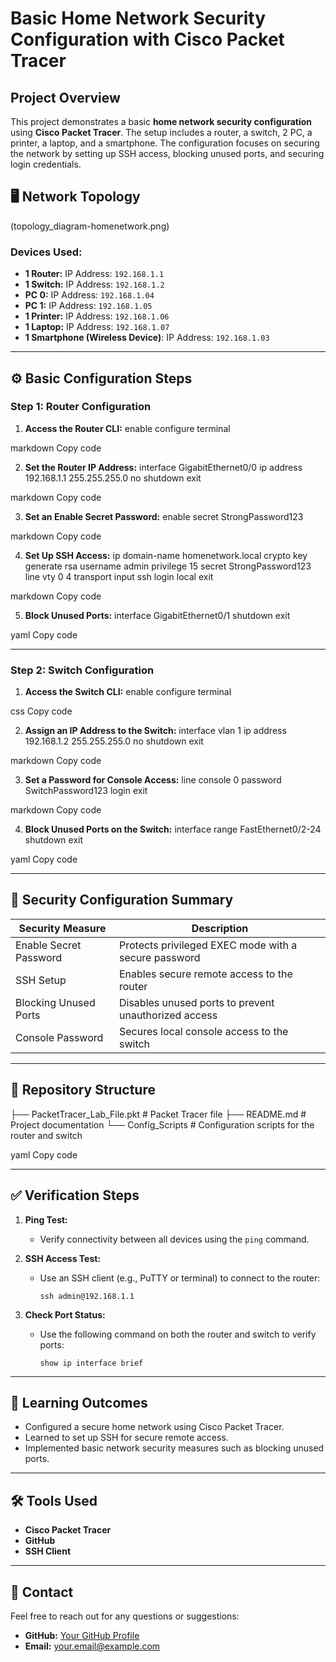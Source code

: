 # Basic Home Network Security Configuration with Cisco Packet Tracer

## Project Overview
This project demonstrates a basic **home network security configuration** using **Cisco Packet Tracer**. The setup includes a router, a switch, 2 PC, a printer, a laptop, and a smartphone. The configuration focuses on securing the network by setting up SSH access, blocking unused ports, and securing login credentials.


## 🖥️ Network Topology
(topology_diagram-homenetwork.png)

### Devices Used:
- **1 Router:** IP Address: `192.168.1.1`
- **1 Switch:** IP Address: `192.168.1.2`
- **PC 0:** IP Address: `192.168.1.04`
- **PC 1:** IP Address: `192.168.1.05`
- **1 Printer:** IP Address: `192.168.1.06`
- **1 Laptop:** IP Address: `192.168.1.07`
- **1 Smartphone (Wireless Device)**: IP Address: `192.168.1.03`

---

## ⚙️ Basic Configuration Steps

### Step 1: Router Configuration

1. **Access the Router CLI:**
enable configure terminal

markdown
Copy code

2. **Set the Router IP Address:**
interface GigabitEthernet0/0 ip address 192.168.1.1 255.255.255.0 no shutdown exit

markdown
Copy code

3. **Set an Enable Secret Password:**
enable secret StrongPassword123

markdown
Copy code

4. **Set Up SSH Access:**
ip domain-name homenetwork.local crypto key generate rsa username admin privilege 15 secret StrongPassword123 line vty 0 4 transport input ssh login local exit

markdown
Copy code

5. **Block Unused Ports:**
interface GigabitEthernet0/1 shutdown exit

yaml
Copy code

---

### Step 2: Switch Configuration

1. **Access the Switch CLI:**
enable configure terminal

css
Copy code

2. **Assign an IP Address to the Switch:**
interface vlan 1 ip address 192.168.1.2 255.255.255.0 no shutdown exit

markdown
Copy code

3. **Set a Password for Console Access:**
line console 0 password SwitchPassword123 login exit

markdown
Copy code

4. **Block Unused Ports on the Switch:**
interface range FastEthernet0/2-24 shutdown exit

yaml
Copy code

---

## 🔐 Security Configuration Summary

| **Security Measure**         | **Description**                                      |
|------------------------------|------------------------------------------------------|
| Enable Secret Password        | Protects privileged EXEC mode with a secure password |
| SSH Setup                     | Enables secure remote access to the router          |
| Blocking Unused Ports         | Disables unused ports to prevent unauthorized access |
| Console Password              | Secures local console access to the switch          |

---

## 📂 Repository Structure

├── PacketTracer_Lab_File.pkt # Packet Tracer file ├── README.md # Project documentation └── Config_Scripts # Configuration scripts for the router and switch

yaml
Copy code

---

## ✅ Verification Steps

1. **Ping Test:**
   - Verify connectivity between all devices using the `ping` command.

2. **SSH Access Test:**
   - Use an SSH client (e.g., PuTTY or terminal) to connect to the router:
     ```
     ssh admin@192.168.1.1
     ```

3. **Check Port Status:**
   - Use the following command on both the router and switch to verify ports:
     ```
     show ip interface brief
     ```

---

## 📖 Learning Outcomes

- Configured a secure home network using Cisco Packet Tracer.
- Learned to set up SSH for secure remote access.
- Implemented basic network security measures such as blocking unused ports.

---

## 🛠️ Tools Used
- **Cisco Packet Tracer**
- **GitHub**
- **SSH Client**

---

## 📩 Contact
Feel free to reach out for any questions or suggestions:
- **GitHub:** [Your GitHub Profile](#)
- **Email:** your.email@example.com
